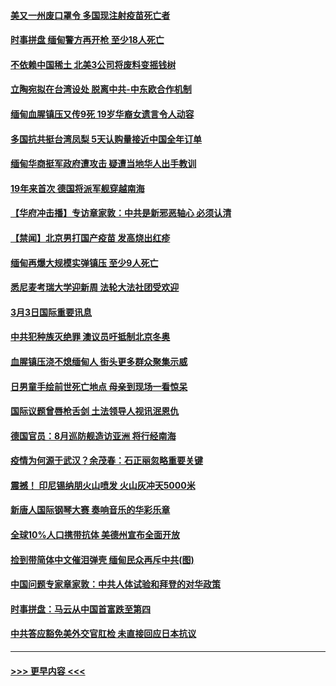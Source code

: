#### [美又一州废口罩令 多国现注射疫苗死亡者](../pages/prog202/a103066360.md?t=03040851) 
#### [时事拼盘 缅甸警方再开枪 至少18人死亡](../pages/prog202/a103066364.md?t=03040851) 
#### [不依赖中国稀土 北美3公司将废料变摇钱树](../pages/prog202/a103066335.md?t=03040851) 
#### [立陶宛拟在台湾设处 脱离中共-中东欧合作机制](../pages/prog202/a103066272.md?t=03040851) 
#### [缅甸血腥镇压又传9死 19岁华裔女遗言令人动容](../pages/prog202/a103066263.md?t=03040851) 
#### [多国抗共挺台湾凤梨 5天认购量接近中国全年订单](../pages/prog202/a103066251.md?t=03040851) 
#### [缅甸华商挺军政府遭攻击 疑遭当地华人出手教训](../pages/prog202/a103066078.md?t=03040851) 
#### [19年来首次 德国将派军舰穿越南海](../pages/prog202/a103066104.md?t=03040851) 
#### [【华府冲击播】专访章家敦：中共是新邪恶轴心 必须认清](../pages/prog202/a103066156.md?t=03040851) 
#### [【禁闻】北京男打国产疫苗 发高烧出红疹](../pages/prog202/a103066118.md?t=03040851) 
#### [缅甸再爆大规模实弹镇压 至少9人死亡](../pages/prog202/a103066111.md?t=03040851) 
#### [悉尼麦考瑞大学迎新周 法轮大法社团受欢迎](../pages/prog202/a103066064.md?t=03040851) 
#### [3月3日国际重要讯息](../pages/prog202/a103065949.md?t=03040851) 
#### [中共犯种族灭绝罪 澳议员吁抵制北京冬奥](../pages/prog202/a103065940.md?t=03040851) 
#### [血腥镇压浇不熄缅甸人 街头更多群众聚集示威](../pages/prog202/a103065822.md?t=03040851) 
#### [日男童手绘前世死亡地点 母亲到现场一看惊呆](../pages/prog202/a103065830.md?t=03040851) 
#### [国际议题曾唇枪舌剑 土法领导人视讯泯恩仇](../pages/prog202/a103065800.md?t=03040851) 
#### [德国官员：8月巡防舰造访亚洲 将行经南海](../pages/prog202/a103065708.md?t=03040851) 
#### [疫情为何源于武汉？余茂春：石正丽忽略重要关键](../pages/prog202/a103065682.md?t=03040851) 
#### [震撼！ 印尼锡纳朋火山喷发 火山灰冲天5000米](../pages/prog202/a103065207.md?t=03040851) 
#### [新唐人国际钢琴大赛 奏响音乐的华彩乐章](../pages/prog202/a103065639.md?t=03040851) 
#### [全球10%人口携带抗体 美德州宣布全面开放](../pages/prog202/a103065617.md?t=03040851) 
#### [捡到带简体中文催泪弹壳 缅甸民众再斥中共(图)](../pages/prog202/a103065601.md?t=03040851) 
#### [中国问题专家章家敦：中共人体试验和拜登的对华政策](../pages/prog202/a103065589.md?t=03040851) 
#### [时事拼盘：马云从中国首富跌至第四](../pages/prog202/a103065598.md?t=03040851) 
#### [中共答应豁免美外交官肛检 未直接回应日本抗议](../pages/prog202/a103065543.md?t=03040851) 

----
#### [ >>> 更早内容 <<< ](../indexes/prog202-earlier.md)
